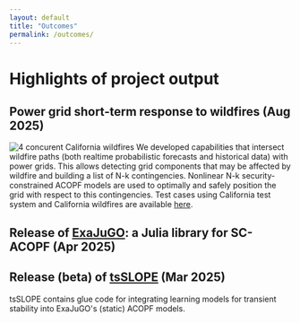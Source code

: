 ```yaml
---
layout: default
title: "Outcomes"
permalink: /outcomes/
---
```


# Highlights of project output   

## Power grid short-term response to wildfires (Aug 2025)
<img src="{{ site.baseurl }}/wildfires/four_wildfires_pic.png" alt="4 concurent California wildfires">
We developed capabilities that intersect wildfire paths (both realtime probabilistic forecasts and historical data) with power grids. This allows  detecting grid components that may be affected by wildfire and building a list of N-k contingencies. Nonlinear  N-k security-constrained ACOPF models are used to optimally and safely position the grid with respect to this contingencies. Test cases using California test system and California wildfires are available <a href="{{ site.baseurl }}/wildfires/">here</a>.

## Release of <a href="https://github.com/LLNL/exajugo">ExaJuGO</a>: a Julia library for SC-ACOPF (Apr 2025)

## Release (beta) of <a href="https://github.com/SLOPE-grid/tsSLOPE">tsSLOPE</a> (Mar 2025)
tsSLOPE contains glue code for integrating learning models for transient stability into ExaJuGO's (static) ACOPF models.